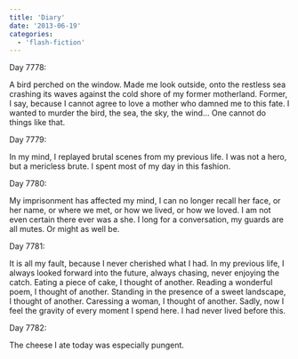 ```yaml
---
title: 'Diary'
date: '2013-06-19'
categories:
  - 'flash-fiction'
---
```


Day 7778:

A bird perched on the window. Made me look outside, onto the restless sea
crashing its waves against the cold shore of my former motherland. Former, I
say, because I cannot agree to love a mother who damned me to this fate. I
wanted to murder the bird, the sea, the sky, the wind... One cannot do things
like that.

Day 7779:

In my mind, I replayed brutal scenes from my previous life. I was not a hero,
but a mericless brute. I spent most of my day in this fashion.

Day 7780:

My imprisonment has affected my mind, I can no longer recall her face, or her
name, or where we met, or how we lived, or how we loved. I am not even certain
there ever was a she. I long for a conversation, my guards are all mutes. Or
might as well be.

Day 7781:

It is all my fault, because I never cherished what I had. In my previous life, I
always looked forward into the future, always chasing, never enjoying the catch.
Eating a piece of cake, I thought of another. Reading a wonderful poem, I
thought of another. Standing in the presence of a sweet landscape, I thought of
another. Caressing a woman, I thought of another. Sadly, now I feel the gravity
of every moment I spend here. I had never lived before this.

Day 7782:

The cheese I ate today was especially pungent.
